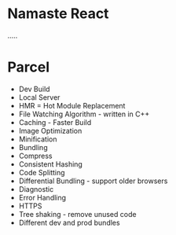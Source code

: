 # Namaste React

.....

# Parcel

- Dev Build
- Local Server
- HMR = Hot Module Replacement
- File Watching Algorithm - written in C++
- Caching - Faster Build
- Image Optimization
- Minification
- Bundling
- Compress
- Consistent Hashing
- Code Splitting
- Differential Bundling - support older browsers
- Diagnostic
- Error Handling
- HTTPS
- Tree shaking - remove unused code
- Different dev and prod bundles
